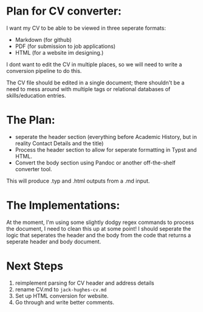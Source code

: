 # Plan for CV converter:
I want my CV to be able to be viewed in three seperate formats:
- Markdown (for github)
- PDF (for submission to job applications)
- HTML (for a website im designing.)

I dont want to edit the CV in multiple places, so we will need to write a conversion pipeline to do this.

The CV file should be edited in a single document; there shouldn't be a need to  mess around with multiple tags or relational databases of skills/education entries.

# The Plan:
+ seperate the header section (everything before Academic History, but in reality Contact Details and the title)
+ Process the header section to allow for seperate formatting in Typst and HTML.
+ Convert the body section using Pandoc or another off-the-shelf converter tool.

This will produce .typ and .html outputs from a .md input.

# The Implementations:
At the moment, I'm using some slightly dodgy regex commands to process the document, I need to clean this up at some point! I should seperate the logic that seperates the header and the body from the code that returns a seperate header and body document. 

# Next Steps

1. reimplement parsing for CV header and address details
2. rename CV.md to `jack-hughes-cv.md`
3. Set up HTML conversion for website.
4. Go through and write better comments.
